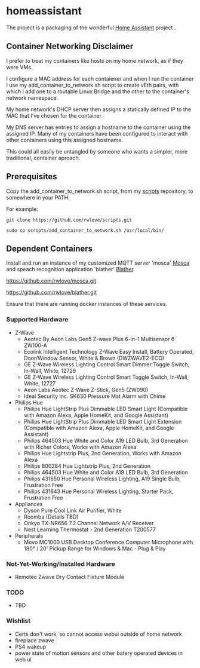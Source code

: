 # homeassistant #

The project is a packaging of the wonderful [Home Assistant](https://home-assistant.io) project .

## Container Networking Disclaimer ##
I prefer to treat my containers like hosts on my home network, as if they were VMs.

I configure a MAC address for each contaiener and when I run the container I use my add_container_to_network.sh script to create vEth pairs, with which I add one to a routable Linux Bridge and the other to the container's network namespace.

My home network's DHCP server then assigns a statically defined IP to the MAC that I've chosen for the container.

My DNS server has entries to assign a hostname to the container using the assigned IP. Many of my containers have been configured to interact with other containers using this assigned hostname.

This could all easily be untangled by someone who wants a simpler, more traditional, container aproach.

## Prerequisites ##

Copy the add_container_to_network.sh script, from my [scripts](https://github.com/rwlove/scripts) repository, to somewhere in your PATH.

For example:

`git clone https://github.com/rwlove/scripts.git`

`sudo cp scripts/add_container_to_network.sh /usr/local/bin/`

## Dependent Containers ##
Install and run an instance of my customized MQTT server 'mosca' [Mosca](http://www.mosca.io/) and speach recognition application 'blather' [Blather](http://www.jezra.net/projects/blather).

https://github.com/rwlove/mosca.git

https://github.com/rwlove/blather.git

Ensure that there are running docker instances of these services.

### Supported Hardware ###
* Z-Wave
  * Aeotec By Aeon Labs Gen5 Z-wave Plus 6-in-1 Multisensor 6 ZW100-A
  * Ecolink Intelligent Technology Z-Wave Easy Install, Battery Operated, Door/Window Sensor, White & Brown (DWZWAVE2-ECO)
  * GE Z-Wave Wireless Lighting Control Smart Dimmer Toggle Switch, In-Wall, White, 12729
  * GE Z-Wave Wireless Lighting Control Smart Toggle Switch, In-Wall, White, 12727
  * Aeon Labs Aeotec Z-Wave Z-Stick, Gen5 (ZW090)
  * Ideal Security Inc. SK630 Pressure Mat Alarm with Chime
* Philips Hue
  * Philips Hue LightStrip Plus Dimmable LED Smart Light (Compatible with Amazon Alexa, Apple HomeKit, and Google Assistant)
  * Philips Hue LightStrip Plus Dimmable LED Smart Light Extension (Compatible with Amazon Alexa, Apple HomeKit, and Google Assistant)
  * Philips 464503 Hue White and Color A19 LED Bulb, 3rd Generation with Richer Colors, Works with Amazon Alexa
  * Philips Hue Lightstrip Plus, 2nd Generation, Works with Amazon Alexa
  * Philips 800284 Hue Lightstrip Plus, 2nd Generation
  * Philips 464503 Hue White and Color A19 LED Bulb, 3rd Generation
  * Philips 431650 Hue Personal Wireless Lighting, A19 Single Bulb, Frustration Free
  * Philips 431643 Hue Personal Wireless Lighting, Starter Pack, Frustration Free
* Appliances
  * Dyson Pure Cool Link Air Purifier, White
  * Roomba (Details TBD)
  * Onkyo TX-NR656 7.2 Channel Network A/V Receiver
  * Nest Learning Thermostat - 2nd Generation T200577
* Peripherals
  * Movo MC1000 USB Desktop Conference Computer Microphone with 180° / 20' Pickup Range for Windows & Mac - Plug & Play
  
### Not-Yet-Working/Installed Hardware ###
* Remotec Zwave Dry Contact Fixture Module

### TODO ###
* TBD

### Wishlist ###
* Certs don't work, so cannot access webui outside of home network
* fireplace zwave
* PS4 wakeup
* power state of motion sensors and other batery operated devices in web ui
